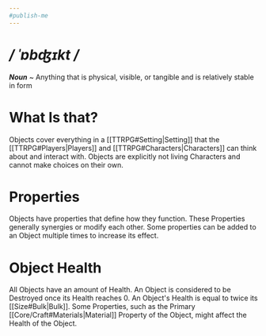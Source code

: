 ```yaml
---
#publish-me
---
```

# */ ˈɒbʤɪkt /*
***Noun*** ~ Anything that is physical, visible, or tangible and is relatively stable in form
# What Is that?
Objects cover everything in a [[TTRPG#Setting|Setting]] that the [[TTRPG#Players|Players]] and [[TTRPG#Characters|Characters]] can think about and interact with. Objects are explicitly not living Characters and cannot make choices on their own.
# Properties
Objects have properties that define how they function. These Properties generally synergies or modify each other. Some properties can be added to an Object multiple times to increase its effect.
# Object Health
All Objects have an amount of Health. An Object is considered to be Destroyed once its Health reaches 0.
An Object's Health is equal to twice its [[Size#Bulk|Bulk]]. Some Properties, such as the Primary [[Core/Craft#Materials|Material]] Property of the Object, might affect the Health of the Object.